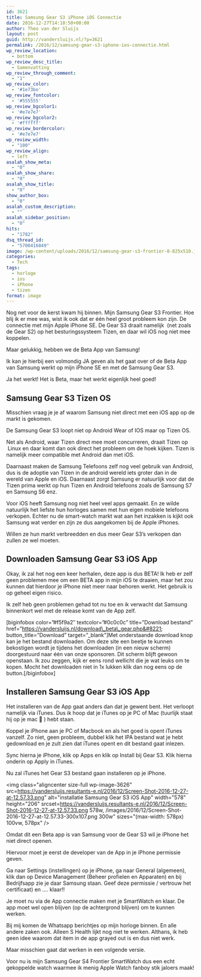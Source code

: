 ```yaml
---
id: 3621
title: Samsung Gear S3 iPhone iOS Connectie
date: 2016-12-27T14:10:50+00:00
author: Theo van der Sluijs
layout: post
guid: http://vandersluijs.nl/?p=3621
permalink: /2016/12/samsung-gear-s3-iphone-ios-connectie.html
wp_review_location:
  - bottom
wp_review_desc_title:
  - Samenvatting
wp_review_through_comment:
  - "1"
wp_review_color:
  - '#1e73be'
wp_review_fontcolor:
  - '#555555'
wp_review_bgcolor1:
  - '#e7e7e7'
wp_review_bgcolor2:
  - '#ffffff'
wp_review_bordercolor:
  - '#e7e7e7'
wp_review_width:
  - "100"
wp_review_align:
  - left
asalah_show_meta:
  - "0"
asalah_show_share:
  - "0"
asalah_show_title:
  - "0"
show_author_box:
  - "0"
asalah_custom_description:
  - ""
asalah_sidebar_position:
  - "0"
hits:
  - "1782"
dsq_thread_id:
  - "5700416049"
image: /wp-content/uploads/2016/12/samsung-gear-s3-frontier-8-825x510.jpg
categories:
  - Tech
tags:
  - horloge
  - ios
  - iPhone
  - tizen
format: image
---
```

Nog net voor de kerst kwam hij binnen. Mijn Samsung Gear S3 Frontier. Hoe blij ik er mee was, wist ik ook dat er één heel groot probleem kon zijn. De connectie met mijn Apple iPhone SE. De Gear S3 draait namelijk  (net zoals de Gear S2) op het besturingssysteem Tizen, en daar wil iOS nog niet mee koppelen.

Maar gelukkig, hebben we de Beta App van Samsung!<!--more-->

Ik kan je hierbij een volmondig JA geven als het gaat over of de Beta App van Samsung werkt op mijn iPhone SE en met de Samsung Gear S3.

Ja het werkt! Het is Beta, maar het werkt eigenlijk heel goed!

## Samsung Gear S3 Tizen OS

Misschien vraag je je af waarom Samsung niet direct met een iOS app op de markt is gekomen.

De Samsung Gear S3 loopt niet op Android Wear of IOS maar op Tizen OS.

Net als Android, waar Tizen direct mee moet concurreren, draait Tizen op  Linux en daar komt dan ook direct het probleem om de hoek kijken. Tizen is namelijk meer compatible met Android dan met iOS.

Daarnaast maken de Samsung Telefoons zelf nog veel gebruik van Android, dus is de adoptie van Tizen in de android wereld iets groter dan in de wereld van Apple en iOS. Daarnaast zorgt Samsung er natuurlijk voor dat de Tizen prima werkt op hun Tizen en Android telefoons zoals de Samsung S7 en Samsung S6 enz.

Voor iOS heeft Samsung nog niet heel veel apps gemaakt. En ze wilde natuurlijk het liefste hun horloges samen met hun eigen mobiele telefoons verkopen. Echter nu de smart-watch markt wat aan het inzakken is kijkt ook Samsung wat verder en zijn ze dus aangekomen bij de Apple iPhones.

Willen ze hun markt verbreedden en dus meer Gear S3&#8217;s verkopen dan zullen ze wel moeten.

## Downloaden Samsung Gear S3 iOS App

Okay, ik zal het nog een keer herhalen, deze app is dus BETA! Ik heb er zelf geen problemen mee om een BETA app in mijn iOS te draaien, maar het zou kunnen dat hierdoor je iPhone niet meer naar behoren werkt. Het gebruik is op geheel eigen risico.

Ik zelf heb geen problemen gehad tot nu toe en ik verwacht dat Samsung binnenkort wel met de release komt van de App zelf.

[biginfobox color=&#8221;#f5f9a2&#8243; textcolor=&#8221;#0c0c0c&#8221; title=&#8221;Download bestand&#8221; href=&#8221;https://vandersluijs.nl/download\_beta\_gear.php&#8221; button\_title=&#8221;Download&#8221; target=&#8221;\_blank&#8221;]Met onderstaande download knop kan je het bestand downloaden. Om deze site een beetje te kunnen bekostigen wordt je tijdens het downloaden (in een nieuw scherm) doorgestuurd naar één van onze sponsoren. Dit scherm blijft gewoon openstaan. Ik zou zeggen, kijk er eens rond wellicht die je wat leuks om te kopen. Mocht het downloaden niet in 1x lukken klik dan nog eens op de button.[/biginfobox]

## Installeren Samsung Gear S3 iOS App

Het installeren van de App gaat anders dan dat je gewent bent. Het verloopt namelijk via iTunes. Dus ik hoop dat je iTunes op je PC of Mac (tuurlijk staat hij op je mac 🙂 ) hebt staan.

Koppel je iPhone aan je PC of Macbook en als het goed is opent iTunes vanzelf. Zo niet, geen probleem, dubbel klik het IPA bestand wat je hebt gedownload en je zult zien dat iTunes opent en dit bestand gaat inlezen.

Sync hierna je iPhone, klik op Apps en klik op Install bij Gear S3. Klik hierna onderin op Apply in iTunes.

Nu zal iTunes het Gear S3 bestand gaan installeren op je iPhone.

<img class="aligncenter size-full wp-image-3626" src=https://vandersluijs.resultants-e.nl/2016/12/Screen-Shot-2016-12-27-at-12.57.33.png" alt="installatie Samsung Gear S3 iOS App" width="578" height="206" srcset=https://vandersluijs.resultants-e.nl/2016/12/Screen-Shot-2016-12-27-at-12.57.33.png 578w, /images/2016/12/Screen-Shot-2016-12-27-at-12.57.33-300x107.png 300w" sizes="(max-width: 578px) 100vw, 578px" />

Omdat dit een Beta app is van Samsung voor de Gear S3 wil je iPhone het niet direct openen.

Hiervoor moet je eerst de developer van de App in je iPhone permissie geven.

Ga naar Settings (instellingen) op je iPhone, ga naar General (algemeen), klik dan op Device Management (Beheer profielen en Apparaten) en bij Bedrijfsapp zie je daar Samsung staan. Geef deze permissie / vertrouw het certificaat) en &#8230;. klaar!!

Je moet nu via de App connectie maken met je SmartWatch en klaar. De app moet wel open blijven (op de achtergrond blijven) om te kunnen werken.

Bij mij komen de Whatsapp berichtjes op mijn horloge binnen. En alle andere zaken ook. Alleen S Health lijkt nog niet te werken. Althans, ik heb geen idee waarom dat item in de app grayed out is en dus niet werk.

Maar misschien gaat dat werken in een volgende versie.

Voor nu is mijn Samsung Gear S4 Frontier SmartWatch dus een echt gekoppelde watch waarmee ik menig Apple Watch fanboy stik jaloers maak!
